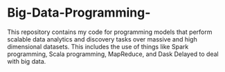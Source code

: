 # Big-Data-Programming-
This repository contains my code for programming models that perform scalable data analytics and discovery tasks over massive and high dimensional datasets. This includes the use of things like Spark programming, Scala programming, MapReduce, and Dask Delayed to deal with big data.
